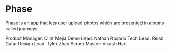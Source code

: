 # Phase

Phase is an app that lets user upload photos which are presented in albums called journeys.

Product Manager: Clint Mejia
Demo Lead: Nathan Rosario
Tech Lead: Reiaz Gafar
Design Lead: Tyler Zhao
Scrum Master: Vikash Hart
